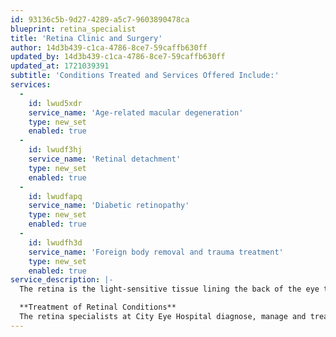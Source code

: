 ```yaml
---
id: 93136c5b-9d27-4289-a5c7-9603890478ca
blueprint: retina_specialist
title: 'Retina Clinic and Surgery'
author: 14d3b439-c1ca-4786-8ce7-59caffb630ff
updated_by: 14d3b439-c1ca-4786-8ce7-59caffb630ff
updated_at: 1721039391
subtitle: 'Conditions Treated and Services Offered Include:'
services:
  -
    id: lwud5xdr
    service_name: 'Age-related macular degeneration'
    type: new_set
    enabled: true
  -
    id: lwudf3hj
    service_name: 'Retinal detachment'
    type: new_set
    enabled: true
  -
    id: lwudfapq
    service_name: 'Diabetic retinopathy'
    type: new_set
    enabled: true
  -
    id: lwudfh3d
    service_name: 'Foreign body removal and trauma treatment'
    type: new_set
    enabled: true
service_description: |-
  The retina is the light-sensitive tissue lining the back of the eye that converts light into neural signs for the brain to interpret as the images we see. Retinal disease is a range of disorders that affect the retina whose early symptoms include: The sudden appearance of floaters in one’s vision, Blurred vision, Flashes of light in one or both eyes, Loss of vision and Retinal conditions.

  **Treatment of Retinal Conditions**
  The retina specialists at City Eye Hospital diagnose, manage and treat diseases that affect the retina and the vitreous—the middle of the eye is filled with a clear gel called vitreous that is attached to the retina.
---
```


